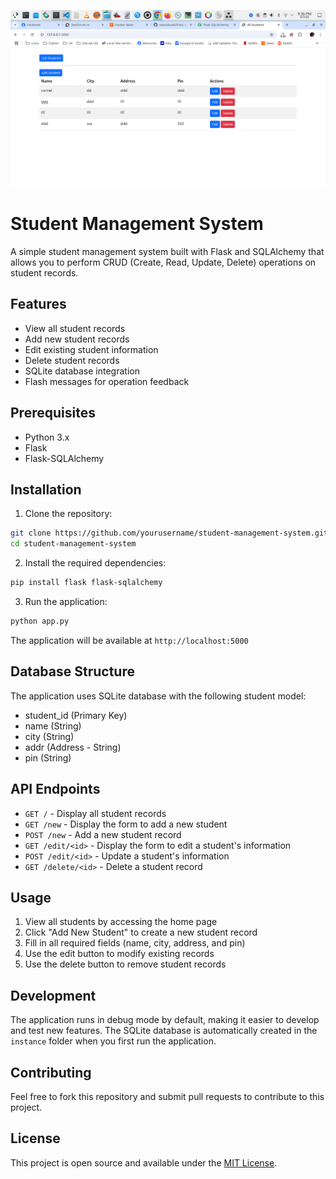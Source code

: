 ![alt text](https://github.com/adavidoaiei/Flask-Python/blob/main/img.png?raw=true)
# Student Management System

A simple student management system built with Flask and SQLAlchemy that allows you to perform CRUD (Create, Read, Update, Delete) operations on student records.

## Features

- View all student records
- Add new student records
- Edit existing student information
- Delete student records
- SQLite database integration
- Flash messages for operation feedback

## Prerequisites

- Python 3.x
- Flask
- Flask-SQLAlchemy

## Installation

1. Clone the repository:
```bash
git clone https://github.com/yourusername/student-management-system.git
cd student-management-system
```

2. Install the required dependencies:
```bash
pip install flask flask-sqlalchemy
```

3. Run the application:
```bash
python app.py
```

The application will be available at `http://localhost:5000`

## Database Structure

The application uses SQLite database with the following student model:

- student_id (Primary Key)
- name (String)
- city (String)
- addr (Address - String)
- pin (String)

## API Endpoints

- `GET /` - Display all student records
- `GET /new` - Display the form to add a new student
- `POST /new` - Add a new student record
- `GET /edit/<id>` - Display the form to edit a student's information
- `POST /edit/<id>` - Update a student's information
- `GET /delete/<id>` - Delete a student record

## Usage

1. View all students by accessing the home page
2. Click "Add New Student" to create a new student record
3. Fill in all required fields (name, city, address, and pin)
4. Use the edit button to modify existing records
5. Use the delete button to remove student records

## Development

The application runs in debug mode by default, making it easier to develop and test new features. The SQLite database is automatically created in the `instance` folder when you first run the application.

## Contributing

Feel free to fork this repository and submit pull requests to contribute to this project.

## License

This project is open source and available under the [MIT License](LICENSE).
